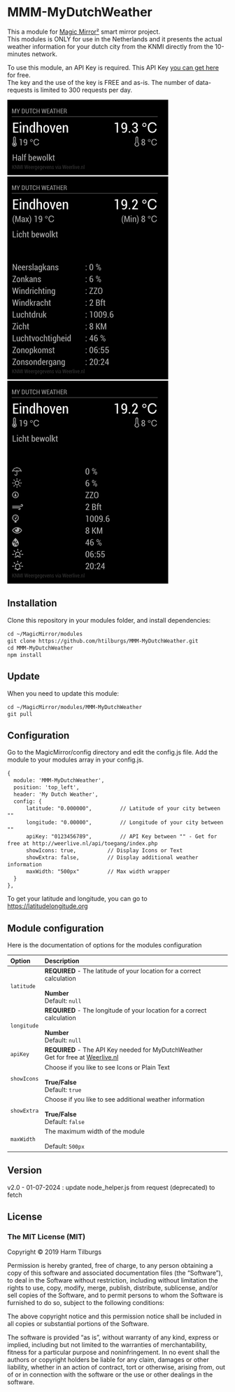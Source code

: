 # MMM-MyDutchWeather
This a module for [Magic Mirror²](https://github.com/MichMich/MagicMirror) smart mirror project.</br>
This modules is ONLY for use in the Netherlands and it presents the actual weather information for your dutch city from the KNMI directly from the 10-minutes network.

To use this module, an API Key is required. This API Key [you can get here](http://weerlive.nl/api/toegang/index.php) for free. </br> The key and the use of the key is FREE and as-is. The number of data-requests is limited to 300 requests per day. 

![Screenshot](screenshot01.png) <br />
![Screenshot](screenshot02.png) <br />
![Screenshot](screenshot03.png)

## Installation
Clone this repository in your modules folder, and install dependencies:

```
cd ~/MagicMirror/modules 
git clone https://github.com/htilburgs/MMM-MyDutchWeather.git
cd MMM-MyDutchWeather
npm install 
```
## Update
When you need to update this module:

```
cd ~/MagicMirror/modules/MMM-MyDutchWeather
git pull
```

## Configuration
Go to the MagicMirror/config directory and edit the config.js file.
Add the module to your modules array in your config.js.

```
{
  module: 'MMM-MyDutchWeather',
  position: 'top_left',
  header: 'My Dutch Weather',
  config: {
	  latitude: "0.000000",			// Latitude of your city between ""
	  longitude: "0.00000",			// Longitude of your city between ""
	  apiKey: "0123456789",			// API Key between "" - Get for free at http://weerlive.nl/api/toegang/index.php
	  showIcons: true,			// Display Icons or Text
	  showExtra: false,			// Display additional weather information
	  maxWidth: "500px"			// Max width wrapper
  }
},
```
To get your latitude and longitude, you can go to https://latitudelongitude.org

## Module configuration
Here is the documentation of options for the modules configuration

| Option                | Description
|:----------------------|:-------------
| `latitude`            | **REQUIRED** - The latitude of your location for a correct calculation <br /><br />**Number** <br />Default: `null`
| `longitude`           | **REQUIRED** - The longitude of your location for a correct calculation <br /><br />**Number** <br />Default: `null`
| `apiKey`		| **REQUIRED** - The API Key needed for MyDutchWeather <br />Get for free at [Weerlive.nl](http://weerlive.nl/api/toegang/index.php)
| `showIcons`		| Choose if you like to see Icons or Plain Text <br /><br />**True/False**<br />Default: `true`
| `showExtra`		| Choose if you like to see additional weather information <br /><br />**True/False**<br />Default: `false`
| `maxWidth`		| The maximum width of the module <br /><br />Default: `500px`

## Version
v2.0 - 01-07-2024	: update node_helper.js from request (deprecated) to fetch

## License
### The MIT License (MIT)

Copyright © 2019 Harm Tilburgs

Permission is hereby granted, free of charge, to any person obtaining a copy of this software and associated documentation files (the “Software”), to deal in the Software without restriction, including without limitation the rights to use, copy, modify, merge, publish, distribute, sublicense, and/or sell copies of the Software, and to permit persons to whom the Software is furnished to do so, subject to the following conditions:

The above copyright notice and this permission notice shall be included in all copies or substantial portions of the Software.

The software is provided “as is”, without warranty of any kind, express or implied, including but not limited to the warranties of merchantability, fitness for a particular purpose and noninfringement. In no event shall the authors or copyright holders be liable for any claim, damages or other liability, whether in an action of contract, tort or otherwise, arising from, out of or in connection with the software or the use or other dealings in the software.
